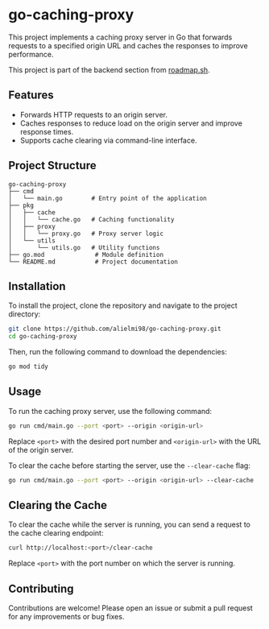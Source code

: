 # go-caching-proxy

This project implements a caching proxy server in Go that forwards requests to a specified origin URL and caches the responses to improve performance.

This project is part of the backend section from [roadmap.sh](https://roadmap.sh/projects/caching-server).

## Features

- Forwards HTTP requests to an origin server.
- Caches responses to reduce load on the origin server and improve response times.
- Supports cache clearing via command-line interface.

## Project Structure

```
go-caching-proxy
├── cmd
│   └── main.go        # Entry point of the application
├── pkg
│   ├── cache
│   │   └── cache.go   # Caching functionality
│   ├── proxy
│   │   └── proxy.go   # Proxy server logic
│   └── utils
│       └── utils.go   # Utility functions
├── go.mod              # Module definition
└── README.md           # Project documentation
```

## Installation

To install the project, clone the repository and navigate to the project directory:

```bash
git clone https://github.com/alielmi98/go-caching-proxy.git
cd go-caching-proxy
```

Then, run the following command to download the dependencies:

```bash
go mod tidy
```

## Usage

To run the caching proxy server, use the following command:

```bash
go run cmd/main.go --port <port> --origin <origin-url>
```

Replace `<port>` with the desired port number and `<origin-url>` with the URL of the origin server.

To clear the cache before starting the server, use the `--clear-cache` flag:

```bash
go run cmd/main.go --port <port> --origin <origin-url> --clear-cache
```

## Clearing the Cache

To clear the cache while the server is running, you can send a request to the cache clearing endpoint:

```bash
curl http://localhost:<port>/clear-cache
```

Replace `<port>` with the port number on which the server is running.

## Contributing

Contributions are welcome! Please open an issue or submit a pull request for any improvements or bug fixes.